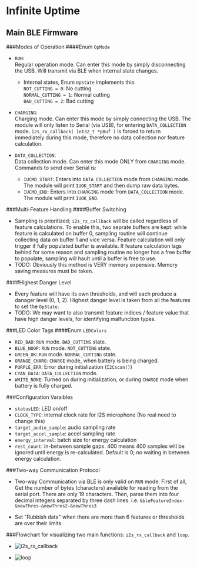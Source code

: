 # Infinite Uptime

## Main BLE Firmware
###Modes of Operation
####Enum `OpMode`
* `RUN`:  
  Regular operation mode. Can enter this mode by simply disconnecting the USB. Will transmit via BLE when internal state changes.
  * Internal states, Enum `OpState` implements this:  
    `NOT_CUTTING = 0`: No cutting  
    `NORMAL_CUTTING = 1`: Normal cutting  
    `BAD_CUTTING = 2`: Bad cutting
* `CHARGING`:  
  Charging mode. Can enter this mode by simply connecting the USB. The module will only listen to Serial (via USB), for entering `DATA_COLLECTION` mode. `i2s_rx_callback( int32_t *pBuf )` is forced to return immediately during this mode, therefore no data collection nor feature calculation.

* `DATA_COLLECTION`:  
  Data collection mode. Can enter this mode ONLY from `CHARGING` mode. Commands to send over Serial is:
  * `IUCMD_START`: Enters into `DATA_COLLECTION` mode from `CHARGING` mode. The module will print `IUOK_START` and then dump raw data bytes.
  * `IUCMD_END`: Enters into `CHARGING` mode from `DATA_COLLECTION` mode. The module will print `IUOK_END`.

###Multi-Feature Handling
####Buffer Switching
* Sampling is prioritized; `i2s_rx_callback` will be called regardless of feature calculations. To enable this, two seprate buffers are kept: while feature is calculated on buffer 0, sampling routine will continue collecting data on buffer 1 and vice versa. Feature calculation will only trigger if fully populated buffer is available. If feature calculation lags behind for some reason and sampling routine no longer has a free buffer to populate, sampling will hault until a buffer is free to use.
* TODO: Obviously this method is VERY memory expensive. Memory saving measures must be taken.

####Highest Danger Level
* Every feature will have its own thresholds, and will each produce a danager level (0, 1, 2). Highest danger level is taken from all the features to set the `OpState`.
* TODO: We may want to also transmit feature indices / feature value that have high danger levels, for identifying malfunction types.

###LED Color Tags
####Enum `LEDColors`
* `RED_BAD`: `RUN` mode. `BAD_CUTTING` state.
* `BLUE_NOOP`: `RUN` mode. `NOT_CUTTING` state.
* `GREEN_OK`: `RUN` mode. `NORMAL_CUTTING` state.
* `ORANGE_CHARG`: `CHARGE` mode, when battery is being charged.
* `PURPLE_ERR`: Error during initialization (`I2Cscan()`)
* `CYAN_DATA`: `DATA_COLLECTION` mode.
* `WHITE_NONE`: Turned on during initialization, or during `CHARGE` mode when battery is fully charged.

###Configuration Varaibles
  * `statusLED`: LED on/off
  * `CLOCK_TYPE`: internal clock rate for I2S microphone (No real need to change this)
  * `target_audio_sample`: audio sampling rate
  * `target_accel_sample`: accel sampling rate
  * `energy_interval`: batch size for energy calculation
  * `rest_count`: in-between sample gaps. 400 means 400 samples will be ignored until energy is re-calculated. Default is 0; no waiting in between energy calculation.

###Two-way Communication Protocol
* Two-way Communication via BLE is only valid on `RUN` mode. First of all, Get the number of bytes (characters) available for reading from the serial port. There are only 19 characters. Then, parse them into four decimal integers separated by three dash lines. i.e. `&bleFeatureIndex-&newThres-&newThres2-&newThres3`

* Set "Rubbish data" when there are more than 6 features or thresholds are over their limits.

###Flowchart for visualizing two main functions: `i2s_rx_callback` and `loop`.

* ![i2s_rx_callback](flowchart_callback.png)

* ![loop](flowchart_loop.png)
